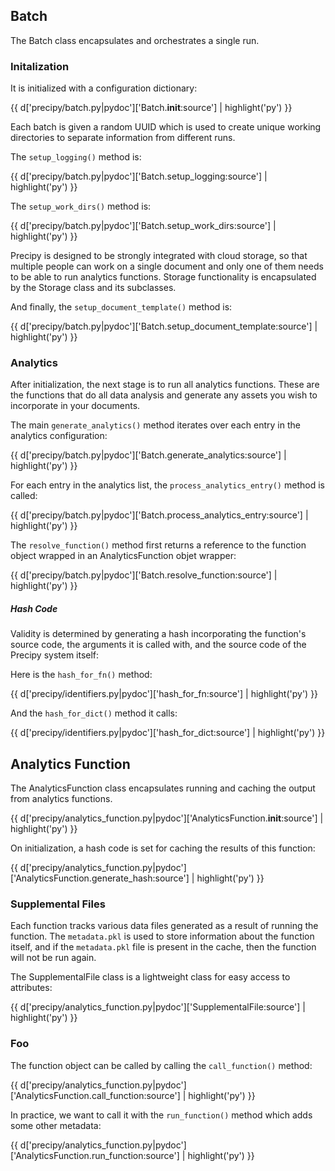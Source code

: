 ## Batch

The Batch class encapsulates and orchestrates a single run.

### Initalization

It is initialized with a configuration dictionary:

{{ d['precipy/batch.py|pydoc']['Batch.__init__:source'] | highlight('py') }}

Each batch is given a random UUID which is used to create unique working
directories to separate information from different runs.

The `setup_logging()` method is:

{{ d['precipy/batch.py|pydoc']['Batch.setup_logging:source'] | highlight('py') }}

The `setup_work_dirs()` method is:

{{ d['precipy/batch.py|pydoc']['Batch.setup_work_dirs:source'] | highlight('py') }}

Precipy is designed to be strongly integrated with cloud storage, so that multiple people can work on a single document and only one of them needs to be able to run analytics functions. Storage functionality is encapsulated by the Storage class and its subclasses.

And finally, the `setup_document_template()` method is:

{{ d['precipy/batch.py|pydoc']['Batch.setup_document_template:source'] | highlight('py') }}

### Analytics

After initialization, the next stage is to run all analytics functions. These are the functions that do all data analysis and generate any assets you wish to incorporate in your documents.

The main `generate_analytics()` method iterates over each entry in the analytics configuration:

{{ d['precipy/batch.py|pydoc']['Batch.generate_analytics:source'] | highlight('py') }}

For each entry in the analytics list, the `process_analytics_entry()` method is called:

{{ d['precipy/batch.py|pydoc']['Batch.process_analytics_entry:source'] | highlight('py') }}

The `resolve_function()` method first returns a reference to the function object wrapped in an AnalyticsFunction objet wrapper:

{{ d['precipy/batch.py|pydoc']['Batch.resolve_function:source'] | highlight('py') }}


##### Hash Code

Validity is determined by generating a hash incorporating the function's source code, the arguments it is called with, and the source code of the Precipy system itself:


Here is the `hash_for_fn()` method:

{{ d['precipy/identifiers.py|pydoc']['hash_for_fn:source'] | highlight('py') }}

And the `hash_for_dict()` method it calls:

{{ d['precipy/identifiers.py|pydoc']['hash_for_dict:source'] | highlight('py') }}


#### 


## Analytics Function

The AnalyticsFunction class encapsulates running and caching the output from analytics functions.

{{ d['precipy/analytics_function.py|pydoc']['AnalyticsFunction.__init__:source'] | highlight('py') }}

On initialization, a hash code is set for caching the results of this function:

{{ d['precipy/analytics_function.py|pydoc']['AnalyticsFunction.generate_hash:source'] | highlight('py') }}


### Supplemental Files

Each function tracks various data files generated as a result of running the
function. The `metadata.pkl` is used to store information about the function
itself, and if the `metadata.pkl` file is present in the cache, then the
function will not be run again.

The SupplementalFile class is a lightweight class for easy access to attributes:

{{ d['precipy/analytics_function.py|pydoc']['SupplementalFile:source'] | highlight('py') }}



### Foo


The function object can be called by calling the `call_function()` method:

{{ d['precipy/analytics_function.py|pydoc']['AnalyticsFunction.call_function:source'] | highlight('py') }}

In practice, we want to call it with the `run_function()` method which adds some other metadata:

{{ d['precipy/analytics_function.py|pydoc']['AnalyticsFunction.run_function:source'] | highlight('py') }}

